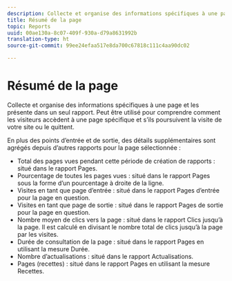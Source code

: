 ```yaml
---
description: Collecte et organise des informations spécifiques à une page et les présente dans un seul rapport. Peut être utilisé pour comprendre comment les visiteurs accèdent à une page spécifique et s’ils poursuivent la visite de votre site ou le quittent.
title: Résumé de la page
topic: Reports
uuid: 00ae130a-8c07-409f-930a-d79a8631992b
translation-type: ht
source-git-commit: 99ee24efaa517e8da700c67818c111c4aa90dc02

---
```



# Résumé de la page

Collecte et organise des informations spécifiques à une page et les présente dans un seul rapport. Peut être utilisé pour comprendre comment les visiteurs accèdent à une page spécifique et s’ils poursuivent la visite de votre site ou le quittent.

En plus des points d’entrée et de sortie, des détails supplémentaires sont agrégés depuis d’autres rapports pour la page sélectionnée :

* Total des pages vues pendant cette période de création de rapports : situé dans le rapport Pages.
* Pourcentage de toutes les pages vues : situé dans le rapport Pages sous la forme d’un pourcentage à droite de la ligne.
* Visites en tant que page d’entrée : situé dans le rapport Pages d’entrée pour la page en question.
* Visites en tant que page de sortie : situé dans le rapport Pages de sortie pour la page en question.
* Nombre moyen de clics vers la page : situé dans le rapport Clics jusqu’à la page. Il est calculé en divisant le nombre total de clics jusqu’à la page par les visites.
* Durée de consultation de la page : situé dans le rapport Pages en utilisant la mesure Durée.
* Nombre d’actualisations : situé dans le rapport Actualisations.
* Pages (recettes) : situé dans le rapport Pages en utilisant la mesure Recettes.

